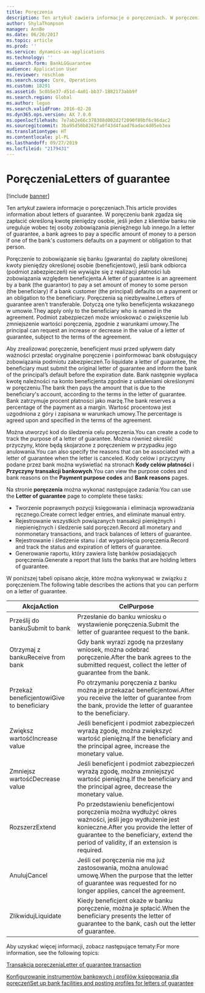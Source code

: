 ```yaml
---
title: Poręczenia
description: Ten artykuł zawiera informacje o poręczeniach. W poręczeniu bank zgadza się zapłacić określoną kwotę pieniędzy osobie, jeśli jeden z klientów banku nie ureguluje wobec tej osoby zobowiązania pieniężnego lub innego.
author: ShylaThompson
manager: AnnBe
ms.date: 06/20/2017
ms.topic: article
ms.prod: ''
ms.service: dynamics-ax-applications
ms.technology: ''
ms.search.form: BankLGGuarantee
audience: Application User
ms.reviewer: roschlom
ms.search.scope: Core, Operations
ms.custom: 18291
ms.assetid: 5c0b5e37-d51d-4a01-bb37-1882173abb9f
ms.search.region: Global
ms.author: leguo
ms.search.validFrom: 2016-02-28
ms.dyn365.ops.version: AX 7.0.0
ms.openlocfilehash: 7e7ab2e66c378388d002d2f2090f89bf6c96dac2
ms.sourcegitcommit: 3ba95d50b8262fa0f43d4faad76adac4d05eb3ea
ms.translationtype: HT
ms.contentlocale: pl-PL
ms.lasthandoff: 09/27/2019
ms.locfileid: "2179431"
---
```

# <a name="letters-of-guarantee"></a><span data-ttu-id="95a65-104">Poręczenia</span><span class="sxs-lookup"><span data-stu-id="95a65-104">Letters of guarantee</span></span>

[!include [banner](../includes/banner.md)]

<span data-ttu-id="95a65-105">Ten artykuł zawiera informacje o poręczeniach.</span><span class="sxs-lookup"><span data-stu-id="95a65-105">This article provides information about letters of guarantee.</span></span> <span data-ttu-id="95a65-106">W poręczeniu bank zgadza się zapłacić określoną kwotę pieniędzy osobie, jeśli jeden z klientów banku nie ureguluje wobec tej osoby zobowiązania pieniężnego lub innego.</span><span class="sxs-lookup"><span data-stu-id="95a65-106">In a letter of guarantee, a bank agrees to pay a specific amount of money to a person if one of the bank's customers defaults on a payment or obligation to that person.</span></span> 

<span data-ttu-id="95a65-107">Poręczenie to zobowiązanie się banku (gwaranta) do zapłaty określonej kwoty pieniędzy określonej osobie (beneficjentowi), jeśli bank odbiorca (podmiot zabezpieczeń) nie wywiąże się z realizacji płatności lub zobowiązania względem beneficjenta.</span><span class="sxs-lookup"><span data-stu-id="95a65-107">A letter of guarantee is an agreement by a bank (the guarantor) to pay a set amount of money to some person (the beneficiary) if a bank customer (the principal) defaults on a payment or an obligation to the beneficiary.</span></span> <span data-ttu-id="95a65-108">Poręczenia są niezbywalne.</span><span class="sxs-lookup"><span data-stu-id="95a65-108">Letters of guarantee aren't transferable.</span></span> <span data-ttu-id="95a65-109">Dotyczą one tylko beneficjenta wskazanego w umowie.</span><span class="sxs-lookup"><span data-stu-id="95a65-109">They apply only to the beneficiary who is named in the agreement.</span></span> <span data-ttu-id="95a65-110">Podmiot zabezpieczeń może wnioskować o zwiększenie lub zmniejszenie wartości poręczenia, zgodnie z warunkami umowy.</span><span class="sxs-lookup"><span data-stu-id="95a65-110">The principal can request an increase or decrease in the value of a letter of guarantee, subject to the terms of the agreement.</span></span> 

<span data-ttu-id="95a65-111">Aby zrealizować poręczenie, beneficjent musi przed upływem daty ważności przesłać oryginalne poręczenie i poinformować bank obsługujący zobowiązania podmiotu zabezpieczeń.</span><span class="sxs-lookup"><span data-stu-id="95a65-111">To liquidate a letter of guarantee, the beneficiary must submit the original letter of guarantee and inform the bank of the principal’s default before the expiration date.</span></span> <span data-ttu-id="95a65-112">Bank następnie wypłaca kwotę należności na konto beneficjenta zgodnie z ustaleniami określonymi w poręczeniu.</span><span class="sxs-lookup"><span data-stu-id="95a65-112">The bank then pays the amount that is due to the beneficiary's account, according to the terms in the letter of guarantee.</span></span> <span data-ttu-id="95a65-113">Bank zatrzymuje procent płatności jako marżę.</span><span class="sxs-lookup"><span data-stu-id="95a65-113">The bank reserves a percentage of the payment as a margin.</span></span> <span data-ttu-id="95a65-114">Wartość procentowa jest uzgodniona z góry i zapisana w warunkach umowy.</span><span class="sxs-lookup"><span data-stu-id="95a65-114">The percentage is agreed upon and specified in the terms of the agreement.</span></span> 

<span data-ttu-id="95a65-115">Można utworzyć kod do śledzenia celu poręczenia.</span><span class="sxs-lookup"><span data-stu-id="95a65-115">You can create a code to track the purpose of a letter of guarantee.</span></span> <span data-ttu-id="95a65-116">Można również określić przyczyny, które będą skojarzone z poręczeniem w przypadku jego anulowania.</span><span class="sxs-lookup"><span data-stu-id="95a65-116">You can also specify the reasons that can be associated with a letter of guarantee when the letter is canceled.</span></span> <span data-ttu-id="95a65-117">Kody celów i przyczyny podane przez bank można wyświetlać na stronach **Kody celów płatności** i **Przyczyny transakcji bankowych**.</span><span class="sxs-lookup"><span data-stu-id="95a65-117">You can view the purpose codes and bank reasons on the **Payment purpose codes** and **Bank reasons** pages.</span></span> 

<span data-ttu-id="95a65-118">Na stronie **poręczenia** można wykonać następujące zadania:</span><span class="sxs-lookup"><span data-stu-id="95a65-118">You can use the **Letter of guarantee** page to complete these tasks:</span></span>

-   <span data-ttu-id="95a65-119">Tworzenie poprawnych pozycji księgowania i eliminacja wprowadzania ręcznego.</span><span class="sxs-lookup"><span data-stu-id="95a65-119">Create correct ledger entries, and eliminate manual entry.</span></span>
-   <span data-ttu-id="95a65-120">Rejestrowanie wszystkich powiązanych transakcji pieniężnych i niepieniężnych i śledzenie sald poręczeń.</span><span class="sxs-lookup"><span data-stu-id="95a65-120">Record all monetary and nonmonetary transactions, and track balances of letters of guarantee.</span></span>
-   <span data-ttu-id="95a65-121">Rejestrowanie i śledzenie stanu i dat wygaśnięcia poręczenia.</span><span class="sxs-lookup"><span data-stu-id="95a65-121">Record and track the status and expiration of letters of guarantee.</span></span>
-   <span data-ttu-id="95a65-122">Generowanie raportu, który zawiera listę banków posiadających poręczenia.</span><span class="sxs-lookup"><span data-stu-id="95a65-122">Generate a report that lists the banks that are holding letters of guarantee.</span></span>

<span data-ttu-id="95a65-123">W poniższej tabeli opisano akcje, które można wykonywać w związku z poręczeniem.</span><span class="sxs-lookup"><span data-stu-id="95a65-123">The following table describes the actions that you can perform on a letter of guarantee.</span></span>

| <span data-ttu-id="95a65-124">Akcja</span><span class="sxs-lookup"><span data-stu-id="95a65-124">Action</span></span>              | <span data-ttu-id="95a65-125">Cel</span><span class="sxs-lookup"><span data-stu-id="95a65-125">Purpose</span></span>                                                                                                                   |
|---------------------|---------------------------------------------------------------------------------------------------------------------------|
| <span data-ttu-id="95a65-126">Prześlij do banku</span><span class="sxs-lookup"><span data-stu-id="95a65-126">Submit to bank</span></span>      | <span data-ttu-id="95a65-127">Przesłanie do banku wniosku o wystawienie poręczenia.</span><span class="sxs-lookup"><span data-stu-id="95a65-127">Submit the letter of guarantee request to the bank.</span></span>                                                                       |
| <span data-ttu-id="95a65-128">Otrzymaj z banku</span><span class="sxs-lookup"><span data-stu-id="95a65-128">Receive from bank</span></span>   | <span data-ttu-id="95a65-129">Gdy bank wyrazi zgodę na przesłany wniosek, można odebrać poręczenie.</span><span class="sxs-lookup"><span data-stu-id="95a65-129">After the bank agrees to the submitted request, collect the letter of guarantee from the bank.</span></span>                            |
| <span data-ttu-id="95a65-130">Przekaż beneficjentowi</span><span class="sxs-lookup"><span data-stu-id="95a65-130">Give to beneficiary</span></span> | <span data-ttu-id="95a65-131">Po otrzymaniu poręczenia z banku można je przekazać beneficjentowi.</span><span class="sxs-lookup"><span data-stu-id="95a65-131">After you receive the letter of guarantee from the bank, provide the letter of guarantee to the beneficiary.</span></span>              |
| <span data-ttu-id="95a65-132">Zwiększ wartość</span><span class="sxs-lookup"><span data-stu-id="95a65-132">Increase value</span></span>      | <span data-ttu-id="95a65-133">Jeśli beneficjent i podmiot zabezpieczeń wyrażą zgodę, można zwiększyć wartość pieniężną.</span><span class="sxs-lookup"><span data-stu-id="95a65-133">If the beneficiary and the principal agree, increase the monetary value.</span></span>                                                  |
| <span data-ttu-id="95a65-134">Zmniejsz wartość</span><span class="sxs-lookup"><span data-stu-id="95a65-134">Decrease value</span></span>      | <span data-ttu-id="95a65-135">Jeśli beneficjent i podmiot zabezpieczeń wyrażą zgodę, można zmniejszyć wartość pieniężną.</span><span class="sxs-lookup"><span data-stu-id="95a65-135">If the beneficiary and the principal agree, decrease the monetary value.</span></span>                                                  |
| <span data-ttu-id="95a65-136">Rozszerz</span><span class="sxs-lookup"><span data-stu-id="95a65-136">Extend</span></span>              | <span data-ttu-id="95a65-137">Po przedstawieniu beneficjentowi poręczenia można wydłużyć okres ważności, jeśli jego wydłużenie jest konieczne.</span><span class="sxs-lookup"><span data-stu-id="95a65-137">After you provide the letter of guarantee to the beneficiary, extend the period of validity, if an extension is required.</span></span> |
| <span data-ttu-id="95a65-138">Anuluj</span><span class="sxs-lookup"><span data-stu-id="95a65-138">Cancel</span></span>              | <span data-ttu-id="95a65-139">Jeśli cel poręczenia nie ma już zastosowania, można anulować umowę.</span><span class="sxs-lookup"><span data-stu-id="95a65-139">When the purpose that the letter of guarantee was requested for no longer applies, cancel the agreement.</span></span>                  |
| <span data-ttu-id="95a65-140">Zlikwiduj</span><span class="sxs-lookup"><span data-stu-id="95a65-140">Liquidate</span></span>           | <span data-ttu-id="95a65-141">Kiedy beneficjent okaże w banku poręczenie, można je spłacić.</span><span class="sxs-lookup"><span data-stu-id="95a65-141">When the beneficiary presents the letter of guarantee to the bank, cash out the letter of guarantee.</span></span>                      |


<span data-ttu-id="95a65-142">Aby uzyskać więcej informacji, zobacz następujące tematy:</span><span class="sxs-lookup"><span data-stu-id="95a65-142">For more information, see the following topics:</span></span>

[<span data-ttu-id="95a65-143">Transakcja poręczenia</span><span class="sxs-lookup"><span data-stu-id="95a65-143">Letter of guarantee transaction</span></span>](tasks/letter-guarantee-transaction.md)

[<span data-ttu-id="95a65-144">Konfigurowanie instrumentów bankowych i profilów księgowania dla poręczeń</span><span class="sxs-lookup"><span data-stu-id="95a65-144">Set up bank facilities and posting profiles for letters of guarantee</span></span>](tasks/set-up-bank-facilities-posting-profiles.md)


